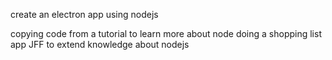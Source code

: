 create an electron app using nodejs

copying code from a tutorial to learn more about node
doing a shopping list app JFF
to extend knowledge about nodejs
